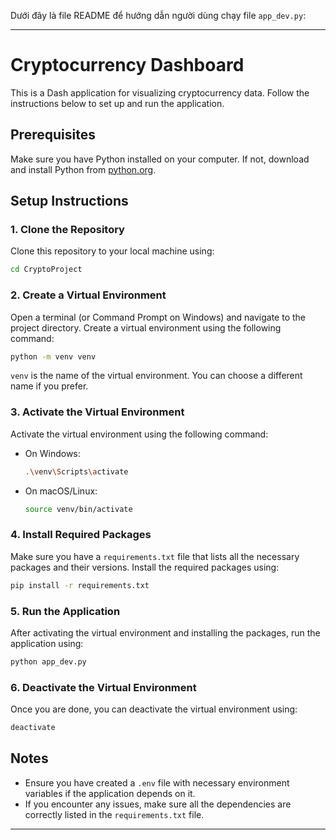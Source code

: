 Dưới đây là file README để hướng dẫn người dùng chạy file `app_dev.py`:

---

# Cryptocurrency Dashboard

This is a Dash application for visualizing cryptocurrency data. Follow the instructions below to set up and run the application.

## Prerequisites

Make sure you have Python installed on your computer. If not, download and install Python from [python.org](https://www.python.org/).

## Setup Instructions

### 1. Clone the Repository

Clone this repository to your local machine using:
```bash
cd CryptoProject
```

### 2. Create a Virtual Environment

Open a terminal (or Command Prompt on Windows) and navigate to the project directory. Create a virtual environment using the following command:

```bash
python -m venv venv
```
`venv` is the name of the virtual environment. You can choose a different name if you prefer.

### 3. Activate the Virtual Environment

Activate the virtual environment using the following command:

- On Windows:
  ```bash
  .\venv\Scripts\activate
  ```
- On macOS/Linux:
  ```bash
  source venv/bin/activate
  ```

### 4. Install Required Packages

Make sure you have a `requirements.txt` file that lists all the necessary packages and their versions. Install the required packages using:

```bash
pip install -r requirements.txt
```

### 5. Run the Application

After activating the virtual environment and installing the packages, run the application using:

```bash
python app_dev.py
```

### 6. Deactivate the Virtual Environment

Once you are done, you can deactivate the virtual environment using:

```bash
deactivate
```

## Notes

- Ensure you have created a `.env` file with necessary environment variables if the application depends on it.
- If you encounter any issues, make sure all the dependencies are correctly listed in the `requirements.txt` file.

---
